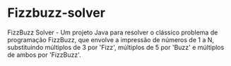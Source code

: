 # Fizzbuzz-solver
FizzBuzz Solver - Um projeto Java para resolver o clássico problema de programação FizzBuzz, que envolve a impressão de números de 1 a N, substituindo múltiplos de 3 por 'Fizz', múltiplos de 5 por 'Buzz' e múltiplos de ambos por 'FizzBuzz'.
